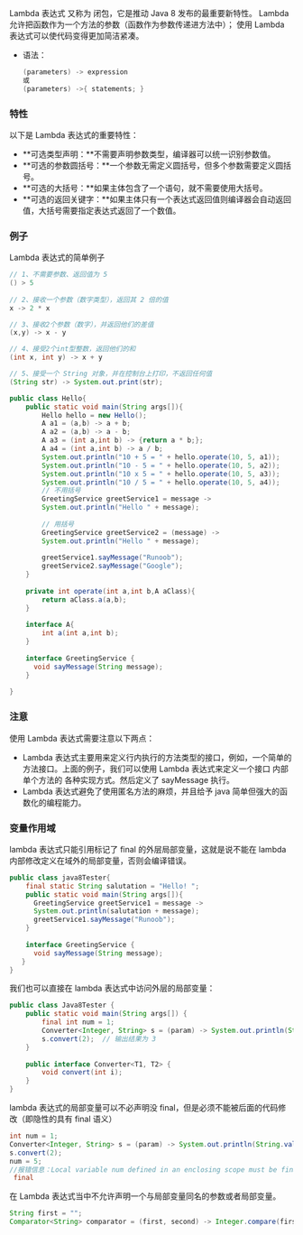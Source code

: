 Lambda 表达式 又称为 闭包，它是推动 Java 8 发布的最重要新特性。
Lambda 允许把函数作为一个方法的参数（函数作为参数传递进方法中）；
使用 Lambda 表达式可以使代码变得更加简洁紧凑。

* 语法：

  ```java
  (parameters) -> expression
  或
  (parameters) ->{ statements; }
  ```

### 特性

以下是 Lambda 表达式的重要特性：

* **可选类型声明：**不需要声明参数类型，编译器可以统一识别参数值。
* **可选的参数圆括号：**一个参数无需定义圆括号，但多个参数需要定义圆括号。
* **可选的大括号：**如果主体包含了一个语句，就不需要使用大括号。
* **可选的返回关键字：**如果主体只有一个表达式返回值则编译器会自动返回值，大括号需要指定表达式返回了一个数值。

### 例子

Lambda 表达式的简单例子

```java
// 1、不需要参数、返回值为 5
() > 5
    
// 2、接收一个参数（数字类型），返回其 2 倍的值
x -> 2 * x

// 3、接收2个参数（数字），并返回他们的差值
(x,y) -> x - y

// 4、接受2个int型整数，返回他们的和
(int x, int y) -> x + y

// 5、接受一个 String 对象，并在控制台上打印，不返回任何值
(String str) -> System.out.print(str);
```

```java
public class Hello{
	public static void main(String args[]){
		Hello hello = new Hello();
		A a1 = (a,b) -> a + b;
		A a2 = (a,b) -> a - b;
		A a3 = (int a,int b) -> {return a * b;};
		A a4 = (int a,int b) -> a / b;
		System.out.println("10 + 5 = " + hello.operate(10, 5, a1));
		System.out.println("10 - 5 = " + hello.operate(10, 5, a2));
		System.out.println("10 x 5 = " + hello.operate(10, 5, a3));
		System.out.println("10 / 5 = " + hello.operate(10, 5, a4));
        // 不用括号
      	GreetingService greetService1 = message ->
        System.out.println("Hello " + message);
        
        // 用括号
        GreetingService greetService2 = (message) ->
        System.out.println("Hello " + message);
        
        greetService1.sayMessage("Runoob");
        greetService2.sayMessage("Google");
	}
	
	private int operate(int a,int b,A aClass){
		return aClass.a(a,b);
	}
	
	interface A{
		int a(int a,int b);
	}
	
    interface GreetingService {
      void sayMessage(String message);
    }
	
}
```

### 注意

使用 Lambda 表达式需要注意以下两点：

* Lambda 表达式主要用来定义行内执行的方法类型的接口，例如，一个简单的方法接口。上面的例子，我们可以使用 Lambda 表达式来定义一个接口 内部单个方法的 各种实现方式。然后定义了 sayMessage 执行。
* Lambda 表达式避免了使用匿名方法的麻烦，并且给予 java 简单但强大的函数化的编程能力。

### 变量作用域

lambda 表达式只能引用标记了 final 的外层局部变量，这就是说不能在 lambda 内部修改定义在域外的局部变量，否则会编译错误。

```java
public class java8Tester{
    final static String salutation = "Hello! ";
    public static void main(String args[]){
      GreetingService greetService1 = message -> 
      System.out.println(salutation + message);
      greetService1.sayMessage("Runoob");
    }
    
    interface GreetingService {
      void sayMessage(String message);
   }
}
```

我们也可以直接在 lambda 表达式中访问外层的局部变量：

```java
public class Java8Tester {
    public static void main(String args[]) {
        final int num = 1;
        Converter<Integer, String> s = (param) -> System.out.println(String.valueOf(param + num));
        s.convert(2);  // 输出结果为 3
    }
 
    public interface Converter<T1, T2> {
        void convert(int i);
    }
}
```

lambda 表达式的局部变量可以不必声明没 final，但是必须不能被后面的代码修改（即隐性的具有 final 语义）

```java
int num = 1;  
Converter<Integer, String> s = (param) -> System.out.println(String.valueOf(param + num));
s.convert(2);
num = 5;  
//报错信息：Local variable num defined in an enclosing scope must be final or effectively 
 final
```

在 Lambda 表达式当中不允许声明一个与局部变量同名的参数或者局部变量。

```java
String first = "";  
Comparator<String> comparator = (first, second) -> Integer.compare(first.length(), second.length());  //编译会出错 
```



